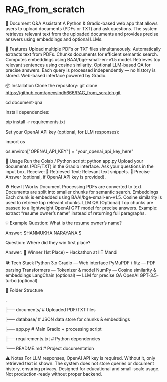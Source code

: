 # RAG_from_scratch  


📄 Document Q&A Assistant
A Python & Gradio-based web app that allows users to upload documents (PDFs or TXT) and ask questions. The system retrieves relevant text from the uploaded documents and provides precise answers using embeddings and optional LLMs.



🚀 Features
Upload multiple PDFs or TXT files simultaneously.
Automatically extracts text from PDFs.
Chunks documents for efficient semantic search.
Computes embeddings using BAAI/bge-small-en-v1.5 model.
Retrieves top relevant sentences using cosine similarity.
Optional LLM-based QA for precise answers.
Each query is processed independently — no history is stored.
Web-based interface powered by Gradio.


📦 Installation
Clone the repository:
git clone https://github.com/apexsindh666/RAG_from_scratch.git

cd document-qna



Install dependencies:

pip install -r requirements.txt

Set your OpenAI API key (optional, for LLM responses):

import os

os.environ["OPENAI_API_KEY"] = "your_openai_api_key_here"



📝 Usage
Run the Colab / Python script:
python app.py
Upload your documents (PDF/TXT) in the Gradio interface.
Ask your questions in the input box.
Receive:
🔎 Retrieved Text: Relevant text snippets.
🎯 Precise Answer (optional, if OpenAI API key is provided).



⚙ How It Works
Document Processing
PDFs are converted to text.
Documents are split into smaller chunks for semantic search.
Embeddings
Each chunk is embedded using BAAI/bge-small-en-v1.5.
Cosine similarity is used to retrieve top relevant chunks.
LLM QA (Optional)
Top chunks are passed to a lightweight OpenAI GPT model for precise answers.
Example: extract “resume owner’s name” instead of returning full paragraphs.



💡 Example
Question: What is the resume owner’s name?

Answer: SHANMUKHA NARAYANA S

Question: Where did they win first place?

Answer: 🥇 Winner (1st Place) – Hackathon at IIT Mandi



🛠 Tech Stack
Python 3.x
Gradio — Web interface
PyMuPDF / fitz — PDF parsing
Transformers — Tokenizer & model
NumPy — Cosine similarity & embeddings
LangChain (optional) — LLM for precise QA
OpenAI GPT-3.5-turbo (optional)



📁 Folder Structure


.

├── documents/                     # Uploaded PDF/TXT files

├── database/                      # JSON data store for chunks & embeddings

├── app.py                          # Main Gradio + processing script

├── requirements.txt                # Python dependencies

└── README.md                       # Project documentation



⚠️ Notes
For LLM responses, OpenAI API key is required. Without it, only retrieved text is shown.
The system does not store queries or document history, ensuring privacy.
Designed for educational and small-scale usage. Not production-ready without proper backend.

